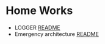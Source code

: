 # Home Works
* LOGGER [README](https://github.com/sslinNn/hw/tree/master/logger#readme)
* Emergency architecture [README](https://github.com/sslinNn/hw/blob/master/emergency/README.md)
